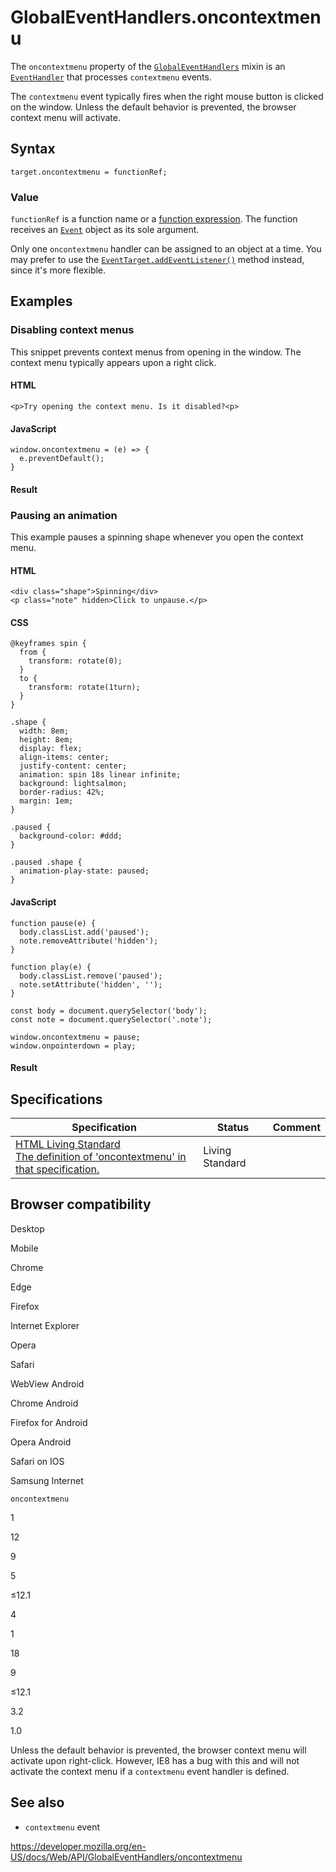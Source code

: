 # GlobalEventHandlers.oncontextmenu

The `oncontextmenu` property of the [`GlobalEventHandlers`](../globaleventhandlers) mixin is an [`EventHandler`](https://developer.mozilla.org/en-US/docs/Web/Events/Event_handlers) that processes `contextmenu` events.

The `contextmenu` event typically fires when the right mouse button is clicked on the window. Unless the default behavior is prevented, the browser context menu will activate.

## Syntax

    target.oncontextmenu = functionRef;

### Value

`functionRef` is a function name or a [function expression](https://developer.mozilla.org/en-US/docs/Web/JavaScript/Reference/Operators/function). The function receives an [`Event`](../event) object as its sole argument.

Only one `oncontextmenu` handler can be assigned to an object at a time. You may prefer to use the [`EventTarget.addEventListener()`](../eventtarget/addeventlistener) method instead, since it's more flexible.

## Examples

### Disabling context menus

This snippet prevents context menus from opening in the window. The context menu typically appears upon a right click.

#### HTML

    <p>Try opening the context menu. Is it disabled?<p>

#### JavaScript

    window.oncontextmenu = (e) => {
      e.preventDefault();
    }

#### Result

### Pausing an animation

This example pauses a spinning shape whenever you open the context menu.

#### HTML

    <div class="shape">Spinning</div>
    <p class="note" hidden>Click to unpause.</p>

#### CSS

    @keyframes spin {
      from {
        transform: rotate(0);
      }
      to {
        transform: rotate(1turn);
      }
    }

    .shape {
      width: 8em;
      height: 8em;
      display: flex;
      align-items: center;
      justify-content: center;
      animation: spin 18s linear infinite;
      background: lightsalmon;
      border-radius: 42%;
      margin: 1em;
    }

    .paused {
      background-color: #ddd;
    }

    .paused .shape {
      animation-play-state: paused;
    }

#### JavaScript

    function pause(e) {
      body.classList.add('paused');
      note.removeAttribute('hidden');
    }

    function play(e) {
      body.classList.remove('paused');
      note.setAttribute('hidden', '');
    }

    const body = document.querySelector('body');
    const note = document.querySelector('.note');

    window.oncontextmenu = pause;
    window.onpointerdown = play;

#### Result

## Specifications

<table><thead><tr class="header"><th>Specification</th><th>Status</th><th>Comment</th></tr></thead><tbody><tr class="odd"><td><a href="https://html.spec.whatwg.org/multipage/webappapis.html#handler-oncontextmenu">HTML Living Standard<br />
<span class="small">The definition of 'oncontextmenu' in that specification.</span></a></td><td><span class="spec-living">Living Standard</span></td><td></td></tr></tbody></table>

## Browser compatibility

Desktop

Mobile

Chrome

Edge

Firefox

Internet Explorer

Opera

Safari

WebView Android

Chrome Android

Firefox for Android

Opera Android

Safari on IOS

Samsung Internet

`oncontextmenu`

1

12

9

5

≤12.1

4

1

18

9

≤12.1

3.2

1.0

Unless the default behavior is prevented, the browser context menu will activate upon right-click. However, IE8 has a bug with this and will not activate the context menu if a `contextmenu` event handler is defined.

## See also

- `contextmenu` event

<a href="https://developer.mozilla.org/en-US/docs/Web/API/GlobalEventHandlers/oncontextmenu" class="_attribution-link">https://developer.mozilla.org/en-US/docs/Web/API/GlobalEventHandlers/oncontextmenu</a>
